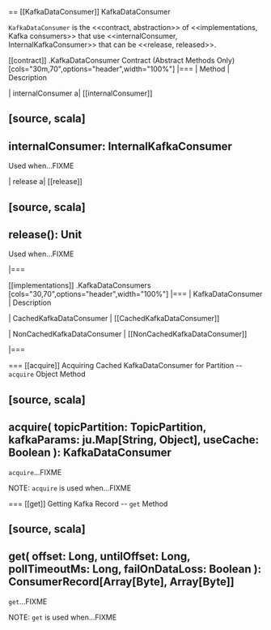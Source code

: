 == [[KafkaDataConsumer]] KafkaDataConsumer

`KafkaDataConsumer` is the <<contract, abstraction>> of <<implementations, Kafka consumers>> that use <<internalConsumer, InternalKafkaConsumer>> that can be <<release, released>>.

[[contract]]
.KafkaDataConsumer Contract (Abstract Methods Only)
[cols="30m,70",options="header",width="100%"]
|===
| Method
| Description

| internalConsumer
a| [[internalConsumer]]

[source, scala]
----
internalConsumer: InternalKafkaConsumer
----

Used when...FIXME

| release
a| [[release]]

[source, scala]
----
release(): Unit
----

Used when...FIXME

|===

[[implementations]]
.KafkaDataConsumers
[cols="30,70",options="header",width="100%"]
|===
| KafkaDataConsumer
| Description

| CachedKafkaDataConsumer
| [[CachedKafkaDataConsumer]]

| NonCachedKafkaDataConsumer
| [[NonCachedKafkaDataConsumer]]

|===

=== [[acquire]] Acquiring Cached KafkaDataConsumer for Partition -- `acquire` Object Method

[source, scala]
----
acquire(
  topicPartition: TopicPartition,
  kafkaParams: ju.Map[String, Object],
  useCache: Boolean
): KafkaDataConsumer
----

`acquire`...FIXME

NOTE: `acquire` is used when...FIXME

=== [[get]] Getting Kafka Record -- `get` Method

[source, scala]
----
get(
  offset: Long,
  untilOffset: Long,
  pollTimeoutMs: Long,
  failOnDataLoss: Boolean
): ConsumerRecord[Array[Byte], Array[Byte]]
----

`get`...FIXME

NOTE: `get` is used when...FIXME
